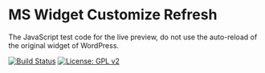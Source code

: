 # MS Widget Customize Refresh
The JavaScript test code for the live preview,  do not use the auto-reload of the original widget of WordPress.

[![Build Status](https://travis-ci.org/mignonstyle/ms-widget-customize-refresh.svg?branch=master)](https://travis-ci.org/mignonstyle/ms-widget-customize-refresh) [![License: GPL v2](https://img.shields.io/badge/License-GPL%20v2-blue.svg)](https://img.shields.io/badge/License-GPL%20v2-blue.svg)
